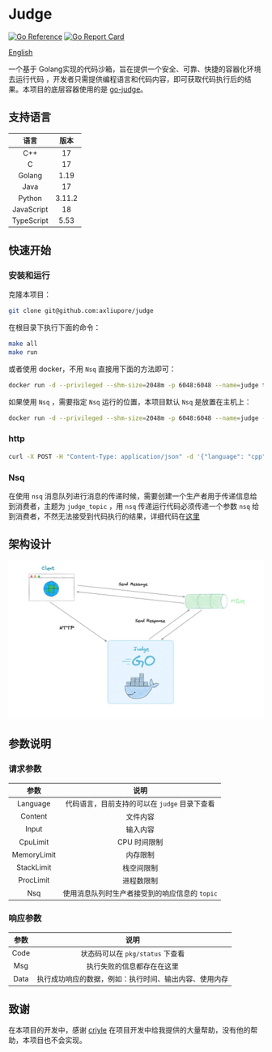 # Judge

[![Go Reference](https://pkg.go.dev/badge/github.com/axliupore/judge.svg)](https://pkg.go.dev/github.com/axliupore/judge) [![Go Report Card](https://goreportcard.com/badge/github.com/axliupore/judge)](https://goreportcard.com/report/github.com/axliupore/judge)

[English](README.md)

一个基于 Golang实现的代码沙箱，旨在提供一个安全、可靠、快捷的容器化环境去运行代码
，开发者只需提供编程语言和代码内容，即可获取代码执行后的结果。本项目的底层容器使用的是 [go-judge](https://github.com/criyle/go-judge)。

## 支持语言

|     语言     |   版本   |
|:----------:|:------:|
|    C++     |   17   |
|     C      |   17   |
|   Golang   |  1.19  |
|    Java    |   17   |
|   Python   | 3.11.2 |
| JavaScript |   18   |
| TypeScript |  5.53  |

## 快速开始

### 安装和运行

克隆本项目：

```bash
git clone git@github.com:axliupore/judge
```

在根目录下执行下面的命令：

```bash
make all
make run
```

或者使用 docker，不用 `Nsq` 直接用下面的方法即可：

```bash
docker run -d --privileged --shm-size=2048m -p 6048:6048 --name=judge trialoj/judge:0.0.1
```

如果使用 `Nsq` ，需要指定 `Nsq` 运行的位置，本项目默认 `Nsq` 是放置在主机上：

```bash
docker run -d --privileged --shm-size=2048m -p 6048:6048 --name=judge --add-host="host.docker.internal:host-gateway" trialoj/judge:0.0.1
```

### http

```bash
curl -X POST -H "Content-Type: application/json" -d '{"language": "cpp", "content":"#include <iostream>\nusing namespace std;\nint main() {\ncout << 10 << endl;\n}"}' http://127.0.0.1:6048/judge
```

### Nsq

在使用 `nsq` 消息队列进行消息的传递时候，需要创建一个生产者用于传递信息给到消费者，主题为 `judge_topic` ，用 `nsq`
传递运行代码必须传递一个参数 `nsq`
给到消费者，不然无法接受到代码执行的结果，详细代码在[这里](https://github.com/axliupore/judge/blob/master/pkg/nsq/nsq_test.go)

## 架构设计

![design](./doc/design.png)

## 参数说明

### 请求参数

|     参数      |             说明              |
|:-----------:|:---------------------------:|
|  Language   | 代码语言，目前支持的可以在 `judge` 目录下查看 |
|   Content   |            文件内容             |
|    Input    |            输入内容             |
|  CpuLimit   |          CPU 时间限制           |
| MemoryLimit |            内存限制             |
| StackLimit  |            栈空间限制            |
|  ProcLimit  |            进程数限制            |
|     Nsq     | 使用消息队列时生产者接受到的响应信息的 `topic` |

### 响应参数

|  参数  |             说明              |
|:----:|:---------------------------:|
| Code |   状态码可以在 `pkg/status` 下查看   |
| Msg  |        执行失败的信息都存在在这里        |
| Data | 执行成功响应的数据，例如：执行时间、输出内容、使用内存 |

## 致谢

在本项目的开发中，感谢 [criyle](https://github.com/criyle) 在项目开发中给我提供的大量帮助，没有他的帮助，本项目也不会实现。

